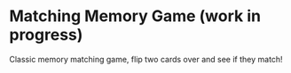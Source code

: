 # Matching Memory Game (work in progress)
Classic memory matching game, flip two cards over and see if they match!
